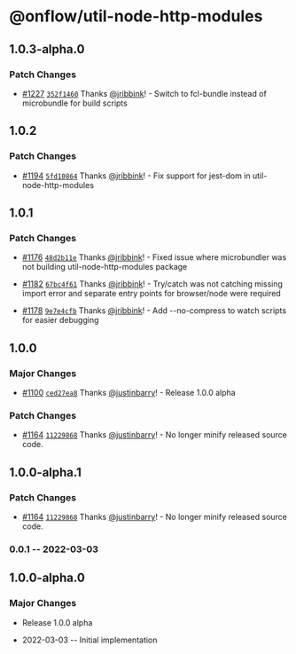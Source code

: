 # @onflow/util-node-http-modules

## 1.0.3-alpha.0

### Patch Changes

- [#1227](https://github.com/onflow/fcl-js/pull/1227) [`352f1460`](https://github.com/onflow/fcl-js/commit/352f1460a2f34d228a74fa4bbc6fcf6e68a968b6) Thanks [@jribbink](https://github.com/jribbink)! - Switch to fcl-bundle instead of microbundle for build scripts

## 1.0.2

### Patch Changes

- [#1194](https://github.com/onflow/fcl-js/pull/1194) [`5fd10864`](https://github.com/onflow/fcl-js/commit/5fd10864c33ec5fb178b7cd85ef823ae08c4ff04) Thanks [@jribbink](https://github.com/jribbink)! - Fix support for jest-dom in util-node-http-modules

## 1.0.1

### Patch Changes

- [#1176](https://github.com/onflow/fcl-js/pull/1176) [`48d2b11e`](https://github.com/onflow/fcl-js/commit/48d2b11e3c88fac8f503283fd080d161b38460a3) Thanks [@jribbink](https://github.com/jribbink)! - Fixed issue where microbundler was not building util-node-http-modules package

* [#1182](https://github.com/onflow/fcl-js/pull/1182) [`67bc4f61`](https://github.com/onflow/fcl-js/commit/67bc4f612193c6e703acfb09fc756a28c9c4f28a) Thanks [@jribbink](https://github.com/jribbink)! - Try/catch was not catching missing import error and separate entry points for browser/node were required

- [#1178](https://github.com/onflow/fcl-js/pull/1178) [`9e7e4cfb`](https://github.com/onflow/fcl-js/commit/9e7e4cfbc026765019653b0e891e63a2d789ceb4) Thanks [@jribbink](https://github.com/jribbink)! - Add --no-compress to watch scripts for easier debugging

## 1.0.0

### Major Changes

- [#1100](https://github.com/onflow/fcl-js/pull/1100) [`ced27ea8`](https://github.com/onflow/fcl-js/commit/ced27ea855988f02f1312c7b732aa107a410c854) Thanks [@justinbarry](https://github.com/justinbarry)! - Release 1.0.0 alpha

### Patch Changes

- [#1164](https://github.com/onflow/fcl-js/pull/1164) [`11229868`](https://github.com/onflow/fcl-js/commit/11229868cf916d204901f8bb3f76ee234e9152a8) Thanks [@justinbarry](https://github.com/justinbarry)! - No longer minify released source code.

## 1.0.0-alpha.1

### Patch Changes

- [#1164](https://github.com/onflow/fcl-js/pull/1164) [`11229868`](https://github.com/onflow/fcl-js/commit/11229868cf916d204901f8bb3f76ee234e9152a8) Thanks [@justinbarry](https://github.com/justinbarry)! - No longer minify released source code.

### 0.0.1 -- 2022-03-03

## 1.0.0-alpha.0

### Major Changes

- Release 1.0.0 alpha

- 2022-03-03 -- Initial implementation
